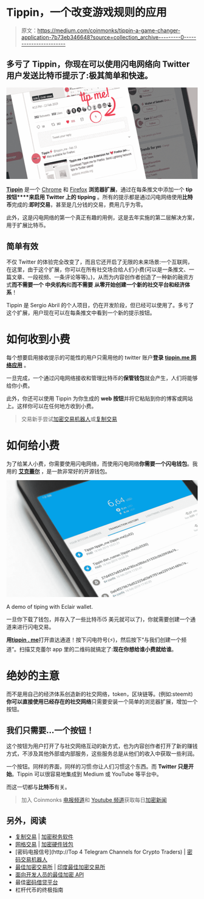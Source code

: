 # Tippin，一个改变游戏规则的应用

> 原文：<https://medium.com/coinmonks/tippin-a-game-changer-application-7b73eb346648?source=collection_archive---------0----------------------->

## 多亏了 Tippin，你现在可以使用闪电网络向 Twitter 用户发送比特币提示了:极其简单和快速。

![](img/6659cb91bc7d52e4871b79633eb8ea42.png)

[**Tippin**](https://tippin.me) 是一个 [Chrome](https://chrome.google.com/webstore/detail/tippinme/knhkeligkfmclgkeedceenpopaleokfh/related) 和 [Firefox](https://t.co/03AEOVRdLH) **浏览器扩展**，通过在每条推文中添加一个 **tip** **按钮****来启用 Twitter 上的 tipping** 。所有的提示都是通过闪电网络使用**比特币**完成的:**即时交易**，甚至是几分钱的交易，费用几乎为零。

此外，这是闪电网络的第一个真正有趣的用例，这是去年实施的第二层解决方案，用于扩展比特币。

## 简单有效

不仅 Twitter 的体验完全改变了，而且它还开启了无限的未来场景:一个互联网，在这里，由于这个扩展，你可以在所有社交场合给人们小费(可以是一条推文、一篇文章、一段视频、一条评论等等)。)，从而为内容创作者创造了一种新的融资方式**而不需要一个** **中央机构**和**而不需要** **从零开始创建一个新的社交平台和经济体系**！

Tippin 是 Sergio Abril 的个人项目，仍在开发阶段，但已经可以使用了。多亏了这个扩展，用户现在可以在每条推文中看到一个新的提示按钮。

# 如何收到小费

每个想要启用接收提示的可能性的用户只需用他的 twitter 账户**登录** [**tippin.me 网络应用**](https://tippin.me) 。

一旦完成，一个通过闪电网络接收和管理比特币的**保管钱包**就会产生，人们将能够给你小费。

此外，你还可以使用 Tippin 为你生成的 **web 按钮**并将它粘贴到你的博客或网站上。这样你可以在任何地方收到小费。

> 交易新手尝试[加密交易机器人](/coinmonks/crypto-trading-bot-c2ffce8acb2a)或[复制交易](/coinmonks/top-10-crypto-copy-trading-platforms-for-beginners-d0c37c7d698c)

# 如何给小费

为了给某人小费，你需要使用闪电网络，而使用闪电网络**你需要一个闪电钱包**。我用的 [**艾克蕾尔**](https://play.google.com/store/apps/details?id=fr.acinq.eclair.wallet.mainnet2&hl=it) ，是一款非常好的开源钱包。

![](img/749ca71ead64dfc204c5640501dea153.png)

A demo of tiping with Eclair wallet.

一旦你下载了钱包，并存入了一些比特币(5 美元就可以了)，你就需要创建一个通道来进行闪电交易。

**用**[**tippin . me**](https://tippin.me/)打开直达通道！按下闪电符号(⚡)，然后按下“与我们创建一个频道”。扫描艾克蕾尔 app 里的二维码就搞定了:**现在你想给谁小费就给谁**。

# 绝妙的主意

而不是用自己的经济体系创造新的社交网络，token，区块链等。(例如:steemit) **你可以直接使用已经存在的社交网络**只需要安装一个简单的浏览器扩展，增加一个按钮。

## 我们只需要…一个按钮！

这个按钮为用户打开了与社交网络互动的新方式，也为内容创作者打开了新的赚钱方式，不涉及其他外部或内部服务，这些服务总是从他们的收入中获取一些利润。

一个按钮。同样的界面，同样的习惯:你让人们习惯这个东西。而 **Twitter 只是开始**。Tippin 可以很容易地集成到 Medium 或 YouTube 等平台中。

而这一切都与**比特币**有关。

> 加入 Coinmonks [电报频道](https://t.me/coincodecap)和 [Youtube 频道](https://www.youtube.com/c/coinmonks/videos)获取每日[加密新闻](http://coincodecap.com/)

## 另外，阅读

*   [复制交易](/coinmonks/top-10-crypto-copy-trading-platforms-for-beginners-d0c37c7d698c) | [加密税务软件](/coinmonks/crypto-tax-software-ed4b4810e338)
*   [网格交易](https://coincodecap.com/grid-trading) | [加密硬件钱包](/coinmonks/the-best-cryptocurrency-hardware-wallets-of-2020-e28b1c124069)
*   [密码电报信号](http://Top 4 Telegram Channels for Crypto Traders) | [密码交易机器人](/coinmonks/crypto-trading-bot-c2ffce8acb2a)
*   [最佳加密交易所](/coinmonks/crypto-exchange-dd2f9d6f3769) | [印度最佳加密交易所](/coinmonks/bitcoin-exchange-in-india-7f1fe79715c9)
*   [面向开发人员的最佳加密 API](/coinmonks/best-crypto-apis-for-developers-5efe3a597a9f)
*   最佳[密码借贷平台](/coinmonks/top-5-crypto-lending-platforms-in-2020-that-you-need-to-know-a1b675cec3fa)
*   杠杆代币的终极指南